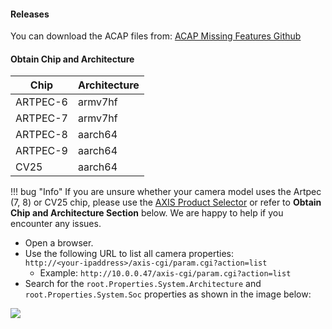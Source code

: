 #### Releases

You can download the ACAP files from: [ACAP Missing Features Github](https://github.com/Cacsjep/acap_missing_features_docs/releases)


#### Obtain Chip and Architecture

| Chip        | Architecture |
|-------------|--------------|
| ARTPEC-6    | armv7hf      |
| ARTPEC-7    | armv7hf      |
| ARTPEC-8    | aarch64      |
| ARTPEC-9    | aarch64      |
| CV25        | aarch64      | 

!!! bug "Info"
    If you are unsure whether your camera model uses the Artpec (7, 8) or CV25 chip, please use the [AXIS Product Selector](https://www.axis.com/support/tools/product-selector) or refer to **Obtain Chip and Architecture Section** below.
    We are happy to help if you encounter any issues.

- Open a browser.
- Use the following URL to list all camera properties:  
  `http://<your-ipaddress>/axis-cgi/param.cgi?action=list`
    - Example: `http://10.0.0.47/axis-cgi/param.cgi?action=list`
- Search for the `root.Properties.System.Architecture` and `root.Properties.System.Soc` properties as shown in the image below:

[![](images/soc.PNG)](images/soc.PNG)


